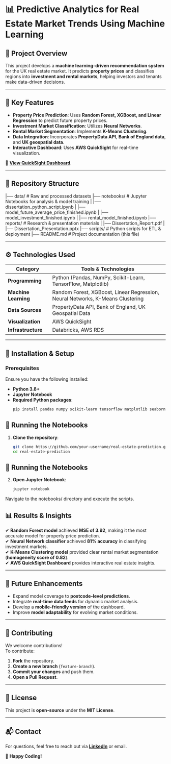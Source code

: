 # 📊 Predictive Analytics for Real Estate Market Trends Using Machine Learning

## 🏡 Project Overview
This project develops a **machine learning-driven recommendation system** for the UK real estate market. It predicts **property prices** and classifies regions into **investment and rental markets**, helping investors and tenants make data-driven decisions.

---

## 🔑 Key Features

- **Property Price Prediction**: Uses **Random Forest, XGBoost, and Linear Regression** to predict future property prices.
- **Investment Market Classification**: Utilizes **Neural Networks**.
- **Rental Market Segmentation**: Implements **K-Means Clustering**.
- **Data Integration**: Incorporates **PropertyData API**, **Bank of England data**, and **UK geospatial data**.
- **Interactive Dashboard**: Uses **AWS QuickSight** for real-time visualization.

🔗 **[View QuickSight Dashboard](https://us-west-2.quicksight.aws.amazon.com/sn/dashboards/bc59fadd-655c-4f51-aac9-4b7973bb04a6/views/7812f148-d388-40f6-809b-71031db75565?directory_alias=vigneshwar0306)**.

---

## 📂 Repository Structure

|── data/ # Raw and processed datasets |── notebooks/ # Jupyter Notebooks for analysis & model training | |── dissertation_python_script.ipynb | |── model_future_average_price_finished.ipynb | |── model_investment_finished.ipynb | |── rental_model_finished.ipynb |── reports/ # Research & presentation materials | |── Dissertation_Report.pdf | |── Dissertation_Presentation.pptx |── scripts/ # Python scripts for ETL & deployment |── README.md # Project documentation (this file)


---

## ⚙️ Technologies Used

| Category                | Tools & Technologies |
|-------------------------|---------------------|
| **Programming**         | Python (Pandas, NumPy, Scikit-Learn, TensorFlow, Matplotlib) |
| **Machine Learning**    | Random Forest, XGBoost, Linear Regression, Neural Networks, K-Means Clustering |
| **Data Sources**        | PropertyData API, Bank of England, UK Geospatial Data |
| **Visualization**       | AWS QuickSight |
| **Infrastructure**      | Databricks, AWS RDS |

---

## 🚀 Installation & Setup

### Prerequisites
Ensure you have the following installed:

- **Python 3.8+**
- **Jupyter Notebook**
- **Required Python packages**:
  ```sh
  pip install pandas numpy scikit-learn tensorflow matplotlib seaborn requests

## 🚀 Running the Notebooks

1. **Clone the repository**:
   ```sh
   git clone https://github.com/your-username/real-estate-prediction.git
   cd real-estate-prediction

## 🚀 Running the Notebooks

2. **Open Jupyter Notebook**:

   ```sh
   jupyter notebook
Navigate to the notebooks/ directory and execute the scripts.
## 📊 Results & Insights

✔ **Random Forest model** achieved **MSE of 3.92**, making it the most accurate model for property price prediction.  
✔ **Neural Network classifier** achieved **81% accuracy** in classifying investment markets.  
✔ **K-Means Clustering model** provided clear rental market segmentation (**homogeneity score of 0.82**).  
✔ **AWS QuickSight Dashboard** provides interactive real estate insights.

---

## 🔮 Future Enhancements

- Expand model coverage to **postcode-level predictions**.
- Integrate **real-time data feeds** for dynamic market analysis.
- Develop a **mobile-friendly version** of the dashboard.
- Improve **model adaptability** for evolving market conditions.

---

## 🤝 Contributing

We welcome contributions!  
To contribute:

1. **Fork** the repository.
2. **Create a new branch** (`feature-branch`).
3. **Commit your changes** and push them.
4. **Open a Pull Request**.

---

## 📝 License

This project is **open-source** under the **MIT License**.

---

## 📬 Contact

For questions, feel free to reach out via **[LinkedIn](https://www.linkedin.com/in/vigneshwar-ramesh/)** or email.

🚀 **Happy Coding!**

